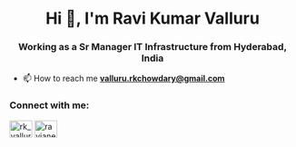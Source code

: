<h1 align="center">Hi 👋, I'm Ravi Kumar Valluru</h1>
<h3 align="center">Working as a Sr Manager IT Infrastructure from Hyderabad, India</h3>

- 📫 How to reach me **valluru.rkchowdary@gmail.com**

<h3 align="left">Connect with me:</h3>
<p align="left">
<a href="https://twitter.com/rk_valluru" target="blank"><img align="center" src="https://raw.githubusercontent.com/rahuldkjain/github-profile-readme-generator/master/src/images/icons/Social/twitter.svg" alt="rk_valluru" height="30" width="40" /></a>
<a href="https://linkedin.com/in/ravianet" target="blank"><img align="center" src="https://raw.githubusercontent.com/rahuldkjain/github-profile-readme-generator/master/src/images/icons/Social/linked-in-alt.svg" alt="ravianet" height="30" width="40" /></a>
</p>
